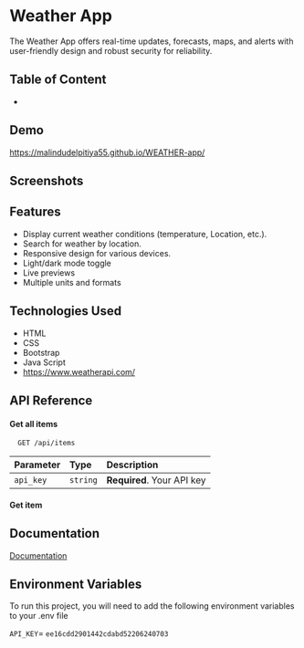 # Weather App

The Weather App offers real-time updates, forecasts, maps, and alerts with user-friendly design and robust security for reliability.
## Table of Content

- 
## Demo

https://malindudelpitiya55.github.io/WEATHER-app/


## Screenshots



## Features

- Display current weather conditions (temperature, Location, etc.).
- Search for weather by location.
- Responsive design for various devices.
- Light/dark mode toggle
- Live previews
- Multiple units and formats



## Technologies Used

- HTML
- CSS
- Bootstrap
- Java Script
- https://www.weatherapi.com/



## API Reference

#### Get all items

```http
  GET /api/items
```

| Parameter | Type     | Description                |
| :-------- | :------- | :------------------------- |
| `api_key` | `string` | **Required**. Your API key |

#### Get item






## Documentation

[Documentation](https://linktodocumentation)


## Environment Variables

To run this project, you will need to add the following environment variables to your .env file

`API_KEY`= `ee16cdd2901442cdabd52206240703`
